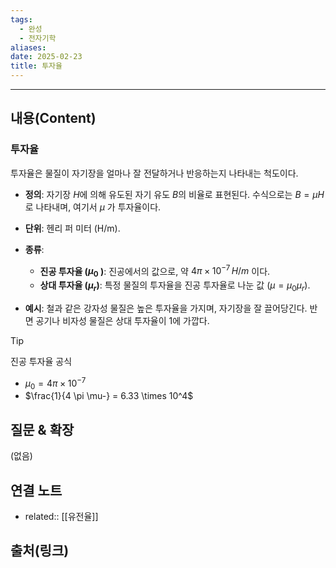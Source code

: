 ```yaml
---
tags:
  - 완성
  - 전자기학
aliases: 
date: 2025-02-23
title: 투자율
---
```


---

## 내용(Content)

### 투자율

투자율은 물질이 자기장을 얼마나 잘 전달하거나 반응하는지 나타내는 척도이다.

- **정의**: 자기장 $H$에 의해 유도된 자기 유도  $B$의 비율로 표현된다. 수식으로는 $B = \mu H$로 나타내며, 여기서 $\mu$ 가 투자율이다.
  
- **단위**: 헨리 퍼 미터 (H/m).
  
- **종류**:  
    - **진공 투자율 ($\mu_0$ ​)**: 진공에서의 값으로, 약 $4\pi \times 10^{-7} \, H/m$ 이다.
    - **상대 투자율 ($\mu_r$​)**: 특정 물질의 투자율을 진공 투자율로 나눈 값 ($\mu = \mu_0 \mu_r$ ​).
  
- **예시**: 철과 같은 강자성 물질은 높은 투자율을 가지며, 자기장을 잘 끌어당긴다. 반면 공기나 비자성 물질은 상대 투자율이 1에 가깝다.

>[!tip]
>진공 투자율 공식
>- $\mu_{0} = 4\pi \times 10^{-7}$
>- $\frac{1}{4 \pi \mu-} = 6.33 \times 10^4$


## 질문 & 확장

(없음)

## 연결 노트

- related:: [[유전율]]

## 출처(링크)





